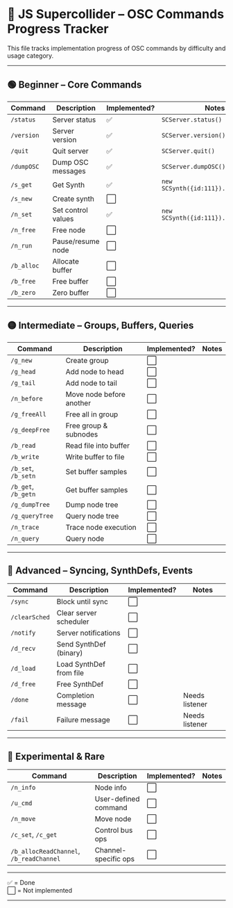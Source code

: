 # 🧩 JS Supercollider – OSC Commands Progress Tracker

This file tracks implementation progress of OSC commands by difficulty and usage category.

---

## 🟢 Beginner – Core Commands

| Command    | Description        | Implemented? | Notes                                |
| ---------- | ------------------ | ------------ | ------------------------------------ |
| `/status`  | Server status      | ✅           | `SCServer.status()`                  |
| `/version` | Server version     | ✅           | `SCServer.version()`                 |
| `/quit`    | Quit server        | ✅           | `SCServer.quit()`                    |
| `/dumpOSC` | Dump OSC messages  | ✅           | `SCServer.dumpOSC()`                 |
| `/s_get`   | Get Synth          | ✅           | `new SCSynth({id:111}).set({amp:2})` |
| `/s_new`   | Create synth       | ⬜           |                                      |
| `/n_set`   | Set control values | ✅           | `new SCSynth({id:111}).set({amp:2})` |
| `/n_free`  | Free node          | ⬜           |                                      |
| `/n_run`   | Pause/resume node  | ⬜           |                                      |
| `/b_alloc` | Allocate buffer    | ⬜           |                                      |
| `/b_free`  | Free buffer        | ⬜           |                                      |
| `/b_zero`  | Zero buffer        | ⬜           |                                      |

---

## 🟡 Intermediate – Groups, Buffers, Queries

| Command             | Description              | Implemented? | Notes |
| ------------------- | ------------------------ | ------------ | ----- |
| `/g_new`            | Create group             | ⬜           |       |
| `/g_head`           | Add node to head         | ⬜           |       |
| `/g_tail`           | Add node to tail         | ⬜           |       |
| `/n_before`         | Move node before another | ⬜           |       |
| `/g_freeAll`        | Free all in group        | ⬜           |       |
| `/g_deepFree`       | Free group & subnodes    | ⬜           |       |
| `/b_read`           | Read file into buffer    | ⬜           |       |
| `/b_write`          | Write buffer to file     | ⬜           |       |
| `/b_set`, `/b_setn` | Set buffer samples       | ⬜           |       |
| `/b_get`, `/b_getn` | Get buffer samples       | ⬜           |       |
| `/g_dumpTree`       | Dump node tree           | ⬜           |       |
| `/g_queryTree`      | Query node tree          | ⬜           |       |
| `/n_trace`          | Trace node execution     | ⬜           |       |
| `/n_query`          | Query node               | ⬜           |       |

---

## 🔴 Advanced – Syncing, SynthDefs, Events

| Command       | Description             | Implemented? | Notes          |
| ------------- | ----------------------- | ------------ | -------------- |
| `/sync`       | Block until sync        | ⬜           |                |
| `/clearSched` | Clear server scheduler  | ⬜           |                |
| `/notify`     | Server notifications    | ⬜           |                |
| `/d_recv`     | Send SynthDef (binary)  | ⬜           |                |
| `/d_load`     | Load SynthDef from file | ⬜           |                |
| `/d_free`     | Free SynthDef           | ⬜           |                |
| `/done`       | Completion message      | ⬜           | Needs listener |
| `/fail`       | Failure message         | ⬜           | Needs listener |

---

## 🧊 Experimental & Rare

| Command                                 | Description          | Implemented? | Notes |
| --------------------------------------- | -------------------- | ------------ | ----- |
| `/n_info`                               | Node info            | ⬜           |       |
| `/u_cmd`                                | User-defined command | ⬜           |       |
| `/n_move`                               | Move node            | ⬜           |       |
| `/c_set`, `/c_get`                      | Control bus ops      | ⬜           |       |
| `/b_allocReadChannel`, `/b_readChannel` | Channel-specific ops | ⬜           |       |

---

✅ = Done  
⬜ = Not implemented

---
